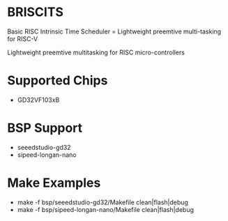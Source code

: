 # BRISCITS
Basic RISC Intrinsic Time Scheduler = Lightweight preemtive multi-tasking for RISC-V

Lightweight preemtive multitasking for RISC micro-controllers

# Supported Chips

* GD32VF103xB

# BSP Support

* seeedstudio-gd32
* sipeed-longan-nano

# Make Examples

* make -f bsp/seeedstudio-gd32/Makefile clean|flash|debug
* make -f bsp/sipeed-longan-nano/Makefile clean|flash|debug

